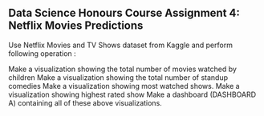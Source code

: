 ## Data Science Honours Course Assignment 4: Netflix Movies Predictions

Use Netflix Movies and TV Shows dataset from Kaggle and perform following operation :

Make a visualization showing the total number of movies watched by children
Make a visualization showing the total number of standup comedies
Make a visualization showing most watched shows.
Make a visualization showing highest rated show Make a dashboard (DASHBOARD A) containing all of these above visualizations.
